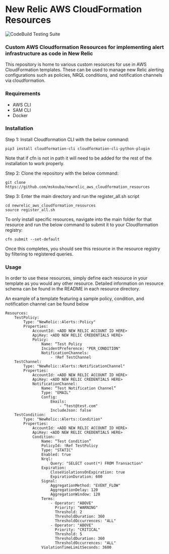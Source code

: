 # New Relic AWS CloudFormation Resources

![CodeBuild Testing Suite](https://codebuild.us-east-1.amazonaws.com/badges?uuid=eyJlbmNyeXB0ZWREYXRhIjoiSkYxMnFVWWVGcE1QNEtqQzZyMzh1b2tYbUltbUJUcVBib2d3MEZDaGRYckZTMUxNR0NKbUtsS2ZSMGRIZFNBZnQ5ZnBBaFVMN1k1cC9ha0VRVEJ4ckJFPSIsIml2UGFyYW1ldGVyU3BlYyI6InhOWHZoWVBUVWY1M0F5R1YiLCJtYXRlcmlhbFNldFNlcmlhbCI6MX0%3D&branch=main)

### Custom AWS Cloudformation Resources for implementing alert infrastructure as code in New Relic

This repository is home to various custom resources for use in AWS CloudFormation templates. These can be used to manage new Relic alerting configurations such as policies, NRQL conditions, and notification channels via cloudformation.

### Requirements

- AWS CLI 
- SAM CLI
- Docker

### Installation

Step 1: Install Cloudformation CLI with the below command:

    pip3 install cloudformation-cli cloudformation-cli-python-plugin
    
Note that if cfn is not in path it will need to be added for the rest of the installation to work properly.


Step 2: Clone the repository with the below command:

    git clone https://github.com/mskouba/newrelic_aws_cloudformation_resources
    
Step 3: Enter the main directory and run the register_all.sh script

    cd newrelic_aws_cloudformation_resources
    source register_all.sh

To only install specific resources, navigate into the main folder for that resource and run the below command to submit it to your Cloudformation registry:

    cfn submit --set-default

Once this completes, you should see this resource in the resource registry by filtering to registered queries.


### Usage

In order to use these resources, simply define each resource in your template as you would any other resource. Detailed information on resource schema can be found in the README in each resource directory.

An example of a template featuring a sample policy, condition, and notification channel can be found below


    Resources:
        TestPolicy:
            Type: "NewRelic::Alerts::Policy"
            Properties:
                AccountId: <ADD NEW RELIC ACCOUNT ID HERE>
                ApiKey: <ADD NEW RELIC CREDENTIALS HERE>
                Policy:
                    Name: “Test Policy
                    IncidentPreference: "PER_CONDITION"
                    NotificationChannels: 
                        - !Ref TestChannel
        TestChannel:
            Type: "NewRelic::Alerts::NotificationChannel"
            Properties:
                AccountId: <ADD NEW RELIC ACCOUNT ID HERE>
                ApiKey: <ADD NEW RELIC CREDENTIALS HERE>
                NotificationChannel:
                    Name: “Test Notification Channel”
                    Type: "EMAIL"
                    Config:
                        Emails:
                            - “test@test.com"
                        IncludeJson: false
        TestCondition:
            Type: "NewRelic::Alerts::Condition"
            Properties:
                AccountId: <ADD NEW RELIC ACCOUNT ID HERE>
                ApiKey: <ADD NEW RELIC CREDENTIALS HERE>
                Condition:
                    Name: “Test Condition”
                    PolicyId: !Ref TestPolicy
                    Type: "STATIC"
                    Enabled: true
                    Nrql:
                        Query: "SELECT count(*) FROM Transaction"
                    Expiration:
                        CloseViolationsOnExpiration: true
                        ExpirationDuration: 600
                    Signal:
                        AggregationMethod: "EVENT_FLOW"
                        AggregationDelay: 120
                        AggregationWindow: 120
                    Terms:
                        - Operator: "ABOVE"
                          Priority: "WARNING"
                          Threshold: 2
                          ThresholdDuration: 360
                          ThresholdOccurrences: "ALL"
                        - Operator: "ABOVE"
                          Priority: "CRITICAL"
                          Threshold: 5
                          ThresholdDuration: 360
                          ThresholdOccurrences: "ALL"
                    ViolationTimeLimitSeconds: 3600









